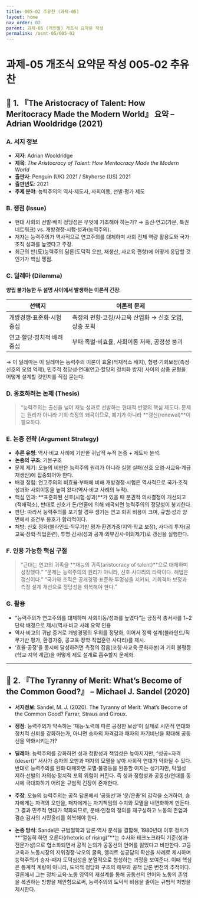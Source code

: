 ```yaml
---
title: 005-02 추유찬 (과제-05)
layout: home
nav_order: 02
parent: 과제-05 (개인별) 개조식 요약문 작성
permalink: /asmt-05/005-02
---
```


# 과제-05 개조식 요약문 작성 005-02 추유찬 

## 📘 1. 『The Aristocracy of Talent: How Meritocracy Made the Modern World』 요약 – Adrian Wooldridge (2021)

### A. 서지 정보  
- **저자**: Adrian Wooldridge
- **제목**: *The Aristocracy of Talent: How Meritocracy Made the Modern World*  
- **출판사**: Penguin (UK) 2021 / Skyhorse (US) 2021
- **출판년도**: 2021
- **주제 분야**: 능력주의의 역사·제도사, 사회이동, 선발·평가 제도


### B. 쟁점 (Issue)  
- 현대 사회의 선발·배치 정당성은 무엇에 기초해야 하는가?
→ 출신·연고(가문, 특권 네트워크) vs. 개방경쟁·시험·성과(능력주의).
- 저자는 능력주의가 역사적으로 연고주의를 대체하며 사회 전체 역량 활용도와 국가·조직 성과를 높였다고 주장.
- 최근의 반(反)능력주의 담론(도덕적 오만, 재생산, 사교육 편향)에 어떻게 응답할 것인가가 핵심 쟁점.


### C. 딜레마 (Dilemma)  
**양립 불가능한 두 설명 사이에서 발생하는 이론적 긴장**:

| 선택지 | 이론적 문제 |
|--------|-------------|
| 개방경쟁·표준화·시험 중심 | 측정의 편향·코칭/사교육 산업화 → 신호 오염, 상층 포획 |
| 연고·할당·정치적 배려 중심 | 부패·족벌·비효율, 사회이동 저해, 공정성 붕괴 |

→ 이 딜레마는 이 딜레마는 능력주의 이론이 효율(적재적소 배치), 형평·기회보정(측정·신호의 오염 억제), 민주적 정당성·연대(연고·할당의 정치화 방지) 사이의 삼중 균형을 어떻게 설계할 것인지를 직접 묻는다.


### D. 옹호하려는 논제 (Thesis)  
> “능력주의는 출신을 넘어 재능·성과로 선발하는 현대적 번영의 핵심 제도다. 문제는 원리가 아니라 기회·측정의 왜곡이므로, 폐기가 아니라 **갱신(renewal)**이 필요하다.


### E. 논증 전략 (Argument Strategy)  
- **추론 유형**: 역사·비교 사례에 기반한 귀납적 누적 논증 + 제도사 분석.
- **논증의 구조**:
  기본구조
- 문제 제기: 오늘의 비판은 능력주의 원리가 아니라 실행 실패(신호 오염·사교육·계급 재생산)에 집중되어야 한다.
- 배경 정립: 연고주의의 비효율·부패에 비해 개방경쟁·시험은 역사적으로 국가·조직 성과와 사회이동을 높여 왔다(역사·비교 사례의 누적).
- 핵심 인과: **표준화된 신호(시험·성과)**가 있을 때 분권적 의사결정이 개선되고(적재적소), 반대로 신호가 돈/연줄에 의해 왜곡되면 능력주의의 정당성이 붕괴한다.
- 판단: 따라서 능력주의를 포기할 경우 생기는 연고 회귀 비용이 크며, 규범·성과 양면에서 조건부 옹호가 합리적이다.
- 처방: 신호 정화(블라인드·직무기반 평가·환경가중/지역·학교 보정), 사다리 투자(공교육·장학·직업훈련), 투명·감사(성과 공개·외부감사·이의제기)로 갱신을 실행한다.


### F. 인용 가능한 핵심 구절
> “근대는 연고의 귀족을 **재능의 귀족(aristocracy of talent)**으로 대체하며 성장했다.”
> “문제는 능력주의의 원리가 아니라, 신호·사다리의 타락이다. 해법은 갱신이다.”
> “국가와 조직은 공개경쟁·표준화·투명성을 지키되, 기회격차 보정과 측정 설계 개선으로 정당성을 회복해야 한다.”


### G. 활용
- “능력주의가 연고주의를 대체하며 사회이동/성과를 높였다”는 긍정적 총서사를 1~2단락 배경으로 제시(역사·비교 사례 요약 인용 
- 역사·비교의 귀납 증거로 개방경쟁의 우위를 정당화, 이어서 정책 설계(블라인드/직무기반 평가, 환경가중, 공교육·장학·직업훈련 사다리)를 제시. 
- ‘효율·공정’을 동시에 달성하려면 측정의 잡음(코칭·사교육·문화자본)과 기회 불평등(학교·지역·계급)을 어떻게 제도 설계로 흡수할지 문제화.

---

## 📘 2. 『The Tyranny of Merit: What’s Become of the Common Good?』 – Michael J. Sandel (2020)

- **서지정보**: Sandel, M. J. (2020). The Tyranny of Merit: What’s Become of the Common Good? Farrar, Straus and Giroux.

- **쟁점**: 능력주의가 약속하는 ‘재능·노력에 따른 공정한 보상’이 실제로 시민적 연대와 정치적 신뢰를 강화하는가, 아니면 승자의 자격감과 패자의 자기비난을 확대해 공동선을 약화시키는가?

- **딜레마**: 능력주의를 강화하면 성과 정합성과 책임성은 높아지지만, “성공=자격(desert)” 서사가 승자의 오만과 패자의 모멸을 낳아 사회적 연대가 약화될 수 있다. 반대로 능력주의를 완화·대체하면 모멸·불평등을 완충할 여지는 생기지만, 탁월성 저하·선발의 자의성·정치적 포획 위험이 커진다. 즉 성과 정합성과 공동선/연대를 동시에 극대화하기 어려운 규범적 긴장이 존재한다.

- **주장**: 오늘의 능력주의는 공적 담론에서 ‘공동선’과 ‘운/은총’의 감각을 소거하여, 승자에게는 자격의 오만을, 패자에게는 자기책임의 수치와 모멸을 내면화하게 만든다. 그 결과 민주적 연대가 약화되므로, 분배·인정의 정의를 재구성하고 노동의 존엄과 겸손·감사의 시민윤리를 회복해야 한다.

- **논증 방식**: Sandel은 규범철학과 담론·역사 분석을 결합해, 1980년대 이후 정치가 **“열심히 하면 오른다(rhetoric of rising)”**는 수사와 테크노크라틱 기준(성과·전문가성)으로 협소화되면서 공적 논의가 공동선의 언어를 잃었다고 비판한다. 고등교육과 노동시장의 지위경쟁·낙오의 굴욕, 엘리트 성공담의 확산을 사례로 제시하며 능력주의가 승자-패자 도덕심성을 분열적으로 형성하는 과정을 보여준다. 이때 핵심은 통계적 계량이 아니라, 도덕적 정당화 구조의 해부와 공적 담론 변천의 추적이다. 결론에서 그는 정치·교육·노동 영역의 재설계를 통해 공동선의 언어와 노동의 존엄을 복권하는 방향을 제안함으로써, 능력주의의 도덕적 비용을 줄이는 규범적 처방을 제시한다.
